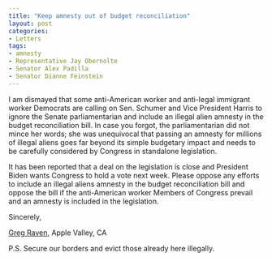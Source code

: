 ```yaml
---
title: "Keep amnesty out of budget reconciliation"
layout: post
categories:
- Letters
tags:
- amnesty
- Representative Jay Obernolte
- Senator Alex Padilla
- Senator Dianne Feinstein
---
```


I am dismayed that some anti-American worker and anti-legal immigrant worker Democrats are calling on Sen. Schumer and Vice President Harris to ignore the Senate parliamentarian and include an illegal alien amnesty in the budget reconciliation bill. In case you forgot, the parliamentarian did not mince her words; she was unequivocal that passing an amnesty for millions of illegal aliens goes far beyond its simple budgetary impact and needs to be carefully considered by Congress in standalone legislation.

It has been reported that a deal on the legislation is close and President Biden wants Congress to hold a vote next week. Please oppose any efforts to include an illegal aliens amnesty in the budget reconciliation bill and oppose the bill if the anti-American worker Members of Congress prevail and an amnesty is included in the legislation.

Sincerely,

[Greg Raven](https://www.gregraven.org/), Apple Valley, CA

P.S. Secure our borders and evict those already here illegally.